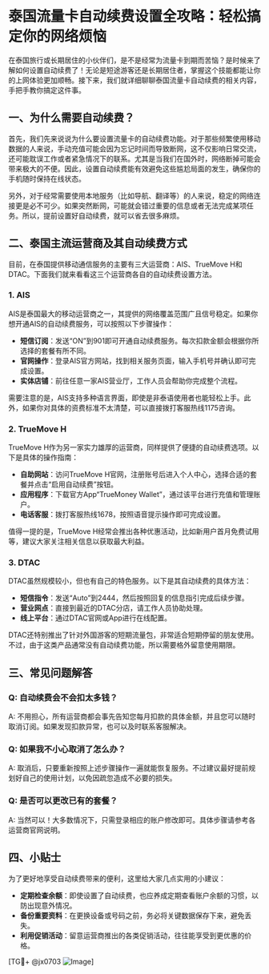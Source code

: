 # 泰国流量卡自动续费设置全攻略：轻松搞定你的网络烦恼

在泰国旅行或长期居住的小伙伴们，是不是经常为流量卡到期而苦恼？是时候来了解如何设置自动续费了！无论是短途游客还是长期居住者，掌握这个技能都能让你的上网体验更加顺畅。接下来，我们就详细聊聊泰国流量卡自动续费的相关内容，手把手教你搞定这件事。

## 一、为什么需要自动续费？

首先，我们先来说说为什么要设置流量卡的自动续费功能。对于那些频繁使用移动数据的人来说，手动充值可能会因为忘记时间而导致断网，这不仅影响日常交流，还可能耽误工作或者紧急情况下的联系。尤其是当我们在国外时，网络断掉可能会带来极大的不便。因此，设置自动续费能有效避免这些尴尬局面的发生，确保你的手机随时保持在线状态。

另外，对于经常需要使用本地服务（比如导航、翻译等）的人来说，稳定的网络连接更是必不可少。如果突然断网，可能就会错过重要的信息或者无法完成某项任务。所以，提前设置好自动续费，就可以省去很多麻烦。

## 二、泰国主流运营商及其自动续费方式

目前，在泰国提供移动通信服务的主要有三大运营商：AIS、TrueMove H和DTAC。下面我们就来看看这三个运营商各自的自动续费设置方法。

### 1. AIS

AIS是泰国最大的移动运营商之一，其提供的网络覆盖范围广且信号稳定。如果你想开通AIS的自动续费服务，可以按照以下步骤操作：

- **短信订阅**：发送“ON”到901即可开通自动续费服务。每次扣款金额会根据你所选择的套餐有所不同。
- **官网操作**：登录AIS官方网站，找到相关服务页面，输入手机号并确认即可完成设置。
- **实体店铺**：前往任意一家AIS营业厅，工作人员会帮助你完成整个流程。

需要注意的是，AIS支持多种语言界面，即使是非泰语使用者也能轻松上手。此外，如果你对具体的资费标准不太清楚，可以直接拨打客服热线1175咨询。

### 2. TrueMove H

TrueMove H作为另一家实力雄厚的运营商，同样提供了便捷的自动续费选项。以下是具体的操作指南：

- **自助网站**：访问TrueMove H官网，注册账号后进入个人中心，选择合适的套餐并点击“启用自动续费”按钮。
- **应用程序**：下载官方App“TrueMoney Wallet”，通过该平台进行充值和管理账户。
- **电话客服**：拨打客服热线1678，按照语音提示操作即可完成设置。

值得一提的是，TrueMove H经常会推出各种优惠活动，比如新用户首月免费试用等，建议大家关注相关信息以获取最大利益。

### 3. DTAC

DTAC虽然规模较小，但也有自己的特色服务。以下是其自动续费的具体方法：

- **短信指令**：发送“Auto”到2444，然后按照回复的信息指引完成后续步骤。
- **营业网点**：直接到最近的DTAC分店，请工作人员协助处理。
- **线上平台**：通过DTAC官网或App进行在线配置。

DTAC还特别推出了针对外国游客的短期流量包，非常适合短期停留的朋友使用。不过，由于这类产品通常没有自动续费功能，所以需要格外留意使用期限。

## 三、常见问题解答

### Q: 自动续费会不会扣太多钱？
A: 不用担心，所有运营商都会事先告知您每月扣款的具体金额，并且您可以随时取消订阅。如果发现扣款异常，也可以及时联系客服解决。

### Q: 如果我不小心取消了怎么办？
A: 取消后，只要重新按照上述步骤操作一遍就能恢复服务。不过建议最好提前规划好自己的使用计划，以免因疏忽造成不必要的损失。

### Q: 是否可以更改已有的套餐？
A: 当然可以！大多数情况下，只需登录相应的账户修改即可。具体步骤请参考各运营商官网说明。

## 四、小贴士

为了更好地享受自动续费带来的便利，这里给大家几点实用的小建议：

- **定期检查余额**：即使设置了自动续费，也应养成定期查看账户余额的习惯，以防出现意外情况。
- **备份重要资料**：在更换设备或号码之前，务必将关键数据保存下来，避免丢失。
- **利用促销活动**：留意运营商推出的各类促销活动，往往能享受到更优惠的价格。

[TG💪+ @jx0703 ![Image](https://github.com/user-attachments/assets/dbca1d08-cadb-493c-b0ec-ad6f7a83f270)]